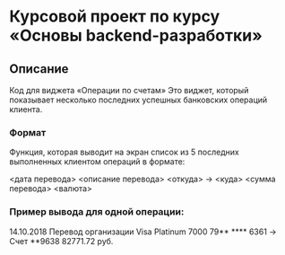# Курсовой проект по курсу «Основы backend-разработки»

## Описание

Код для виджета «Операции по счетам»
Это виджет, который показывает несколько последних успешных банковских операций клиента.

### Формат

Функция, которая выводит на экран список из 5 последних выполненных клиентом операций в формате:

<дата перевода> <описание перевода>
<откуда> -> <куда>
<сумма перевода> <валюта>

### Пример вывода для одной операции:

14.10.2018 Перевод организации
Visa Platinum 7000 79** **** 6361 -> Счет **9638
82771.72 руб.


